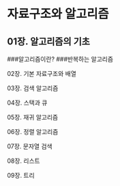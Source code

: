 # 자료구조와 알고리즘

## 01장. 알고리즘의 기초
###알고리즘이란?
###반복하는 알고리즘

02장. 기본 자료구조와 배열

03장. 검색 알고리즘

04장. 스택과 큐

05장. 재귀 알고리즘

06장. 정렬 알고리즘

07장. 문자열 검색

08장. 리스트

09장. 트리




